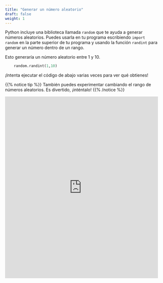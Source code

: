```yaml
---
title: "Generar un número aleatorio"
draft: false
weight: 1
---
```


Python incluye una biblioteca llamada `random` que te ayuda a generar números aleatorios. Puedes usarla en tu programa escribiendo `import random` en la parte superior de tu programa y usando la función `randint` para generar un número dentro de un rango.

Esto generaría un número aleatorio entre 1 y 10.
```python
    random.randint(1,10)
```

¡Intenta ejecutar el código de abajo varias veces para ver qué obtienes!

{{% notice tip %}}
También puedes experimentar cambiando el rango de números aleatorios. Es divertido, ¡inténtalo!
{{% /notice %}}

<iframe src="https://trinket.io/embed/python/40939d4d75" width="100%" height="600" frameborder="0" marginwidth="0" marginheight="0" allowfullscreen></iframe>